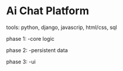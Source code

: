 # Ai Chat Platform 
tools: python, django, javascrip, html/css, sql

phase 1: 
-core logic 

phase 2: 
-persistent data 

phase 3:
-ui
